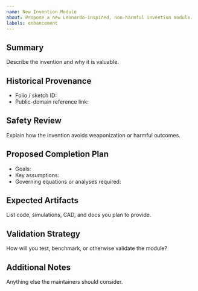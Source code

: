 ```yaml
---
name: New Invention Module
about: Propose a new Leonardo-inspired, non-harmful invention module.
labels: enhancement
---
```


## Summary
Describe the invention and why it is valuable.

## Historical Provenance
- Folio / sketch ID:
- Public-domain reference link:

## Safety Review
Explain how the invention avoids weaponization or harmful outcomes.

## Proposed Completion Plan
- Goals:
- Key assumptions:
- Governing equations or analyses required:

## Expected Artifacts
List code, simulations, CAD, and docs you plan to provide.

## Validation Strategy
How will you test, benchmark, or otherwise validate the module?

## Additional Notes
Anything else the maintainers should consider.

